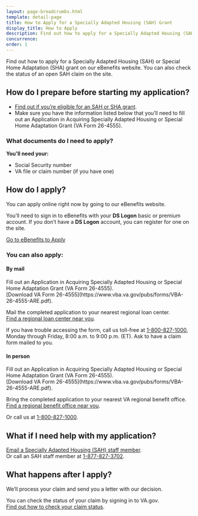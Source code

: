 ```yaml
---
layout: page-breadcrumbs.html
template: detail-page
title: How to Apply for a Specially Adapted Housing (SAH) Grant
display_title: How to Apply
description: Find out how to apply for a Specially Adapted Housing (SAH) grant or a Special Home Adaptation (SHA) grant. These grants offer financial help so you can make changes to your home to live more independently with a service-connected disability. 
concurrence:
order: 1
---
```


<div itemscope itemtype ="http://schema.org/HowTo">
<div class="va-introtext" itemprop="description">

Find out how to apply for a Specially Adapted Housing (SAH) or Special Home Adaptation (SHA) grant on our eBenefits website. You can also check the status of an open SAH claim on the site.

</div>

<div itemscope itemtype="http://schema.org/Question">
<h2 itemprop="name">How do I prepare before starting my application?</h2>
<div itemprop="acceptedAnswer" itemscope itemtype="http://schema.org/Answer">
<div itemprop="text">
<ul>

<li><a href="/housing-assistance/disability-housing-grants/">Find out if you’re eligible for an SAH or SHA grant</a>.</li>

<li>Make sure you have the information listed below that you’ll need to fill out an  Application in Acquiring Specially Adapted Housing or Special Home Adaptation Grant (VA Form 26-4555).</li>
</div>
</div>
</div>

<div class="feature" markdown="1" itemprop="steps" itemscope itemtype ="http://schema.org/HowToSection">

<h3 itemprop="name">What documents do I need to apply?</h3>
<div itemprop="itemListElement">
 <b>You'll need your:</b>
<ul>
<li>Social Security number</li>
<li>VA file or claim number (if you have one)</li>
</ul>


</div>
</div>

<div itemprop="steps" itemscope itemtype ="http://schema.org/HowToSection">

<h2 itemprop="name">How do I apply?</h2>
<div itemprop="itemListElement">
You can apply online right now by going to our eBenefits website.

You’ll need to sign in to eBenefits with your <b>DS Logon</b> basic or premium account. If you don’t have a <b>DS Logon</b> account, you can register for one on the site.

<a class="usa-button-primary va-button-primary" href="https://www.ebenefits.va.gov/ebenefits/about/feature?feature=sah-grant">Go to eBenefits to Apply</a></div>
</div>

<div itemprop="steps" itemscope itemtype ="http://schema.org/HowToSection">

<h3 itemprop="name">You can also apply:</h3>
<div itemprop="itemListElement">

<h4>By mail</h4>
Fill out an Application in Acquiring Specially Adapted Housing or Special Home Adaptation Grant (VA Form 26-4555). <br>
[Download VA Form 26-4555](https://www.vba.va.gov/pubs/forms/VBA-26-4555-ARE.pdf). <br>

Mail the completed application to your nearest regional loan center. <br>
[Find a regional loan center near you](https://www.benefits.va.gov/HOMELOANS/contact_rlc_info.asp). <br>

If you have trouble accessing the form, call us toll-free at <a href="tel:+18008271000">1-800-827-1000</a>, Monday through Friday, 8:00 a.m. to 9:00 p.m. (ET). Ask to have a claim form mailed to you.

<h4>In person</h4>
Fill out an Application in Acquiring Specially Adapted Housing or Special Home Adaptation Grant (VA Form 26-4555). <br>
[Download VA Form 26-4555](https://www.vba.va.gov/pubs/forms/VBA-26-4555-ARE.pdf). <br>

Bring the completed application to your nearest VA regional benefit office. <br>
<a href="/find-locations/">Find a regional benefit office near you</a>.

Or call us at <a href="tel:+18008271000">1-800-827-1000</a>.

</div>
</div>

<h2 itemprop="name">What if I need help with my application?</h2>
<div itemprop="itemListElement">

<a href="mailto:sahinfo.vbaco@va.gov">Email a Specially Adapted Housing (SAH) staff member</a>. <br>
Or call an SAH staff member at <a href="tel:+18778273702">1-877-827-3702</a>.
</div>
</div>

<h2 itemprop="name">What happens after I apply?</h2>
<div itemprop="itemListElement">
We’ll process your claim and send you a letter with our decision.

You can check the status of your claim by signing in to VA.gov. <br>
<a href="/track-claims">Find out how to check your claim status</a>.

</div>
</div>
</div>
